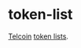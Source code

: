 # token-list

[Telcoin] [token lists].

[telcoin]: https://telco.in
[token lists]: https://tokenlists.org/
